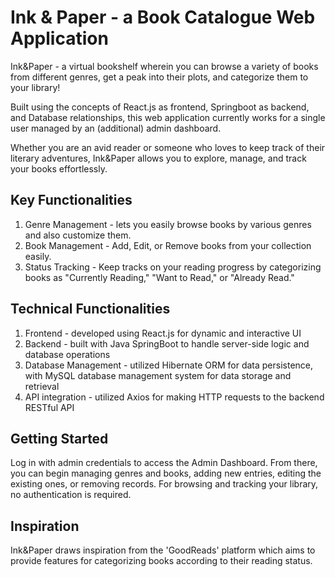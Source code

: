 # Ink & Paper - a Book Catalogue Web Application
Ink&Paper - a virtual bookshelf wherein you can browse a variety of books from different genres, get a peak into their plots, and categorize them to your library!

Built using the concepts of React.js as frontend, Springboot as backend, and Database relationships, this web application currently works for a single user managed by an (additional) admin dashboard.

Whether you are an avid reader or someone who loves to keep track of their literary adventures, Ink&Paper allows you to explore, manage, and track your books effortlessly.

## Key Functionalities
1) Genre Management - lets you easily browse books by various genres and also customize them.
2) Book Management - Add, Edit, or Remove books from your collection easily.
3) Status Tracking -  Keep tracks on your reading progress by categorizing books as "Currently Reading," "Want to Read," or "Already Read."
   
## Technical Functionalities
1) Frontend - developed using React.js for dynamic and interactive UI
2) Backend - built with Java SpringBoot to handle server-side logic and database operations
3) Database Management - utilized Hibernate ORM for data persistence, with MySQL database management system for data storage and retrieval
4) API integration - utilized Axios for making HTTP requests to the backend RESTful API
   
## Getting Started
Log in with admin credentials to access the Admin Dashboard.
From there, you can begin managing genres and books, adding new entries, editing the existing ones, or removing records.
For browsing and tracking your library, no authentication is required.

## Inspiration
Ink&Paper draws inspiration from the 'GoodReads' platform which aims to provide features for categorizing books according to their reading status.
